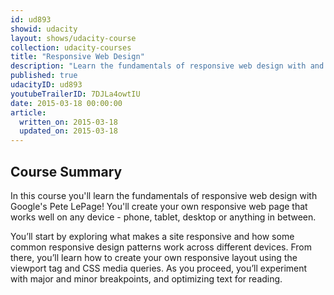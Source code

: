 ```yaml
---
id: ud893
showid: udacity
layout: shows/udacity-course
collection: udacity-courses
title: "Responsive Web Design"
description: "Learn the fundamentals of responsive web design with and create your own responsive web page that works well on any device - phone, tablet, desktop."
published: true
udacityID: ud893
youtubeTrailerID: 7DJLa4owtIU
date: 2015-03-18 00:00:00
article:
  written_on: 2015-03-18
  updated_on: 2015-03-18
---
```


## Course Summary

In this course you'll learn the fundamentals of responsive web design with 
Google's Pete LePage! You'll create your own responsive web page that works 
well on any device - phone, tablet, desktop or anything in between.

You’ll start by exploring what makes a site responsive and how some common 
responsive design patterns work across different devices. From there, you’ll 
learn how to create your own responsive layout using the viewport tag and CSS 
media queries. As you proceed, you’ll experiment with major and minor 
breakpoints, and optimizing text for reading.
